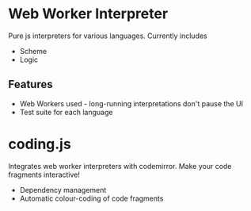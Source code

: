 # Web Worker Interpreter

Pure js interpreters for various languages.  Currently includes

- Scheme
- Logic

## Features

- Web Workers used - long-running interpretations don't pause the UI
- Test suite for each language

# coding.js

Integrates web worker interpreters with codemirror. Make your code fragments interactive!

- Dependency management
- Automatic colour-coding of code fragments